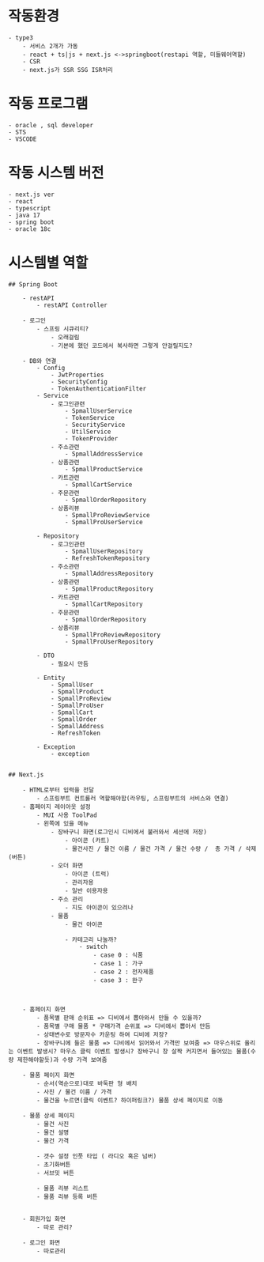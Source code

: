 # 작동환경
    - type3
        - 서비스 2개가 가동
        - react + ts|js + next.js <->springboot(restapi 역할, 미들웨어역할)
        - CSR
        - next.js가 SSR SSG ISR처리

# 작동 프로그램
    - oracle , sql developer
    - STS
    - VSCODE

# 작동 시스템 버전
    - next.js ver
    - react
    - typescript
    - java 17
    - spring boot
    - oracle 18c

# 시스템별 역할

    ## Spring Boot

        - restAPI
            - restAPI Controller

        - 로그인
            - 스프링 시큐리티?
                - 오래걸림
                - 기본에 했던 코드에서 복사하면 그렇게 안걸릴지도?

        - DB와 연결
            - Config
                - JwtProperties
                - SecurityConfig
                - TokenAuthenticationFilter
            - Service
                - 로그인관련                     
                    - SpmallUserService
                    - TokenService
                    - SecurityService
                    - UtilService
                    - TokenProvider
                - 주소관련
                    - SpmallAddressService
                - 상품관련 
                    - SpmallProductService
                - 카트관련 
                    - SpmallCartService
                - 주문관련 
                    - SpmallOrderRepository
                - 상품리뷰 
                    - SpmallProReviewService
                    - SpmallProUserService

            - Repository
                - 로그인관련 
                    - SpmallUserRepository
                    - RefreshTokenRepository
                - 주소관련
                    - SpmallAddressRepository
                - 상품관련 
                    - SpmallProductRepository
                - 카트관련 
                    - SpmallCartRepository
                - 주문관련 
                    - SpmallOrderRepository
                - 상품리뷰 
                    - SpmallProReviewRepository
                    - SpmallProUserRepository

            - DTO
                - 필요시 만듬

            - Entity
                - SpmallUser 
                - SpmallProduct
                - SpmallProReview
                - SpmallProUser
                - SpmallCart
                - SpmallOrder
                - SpmallAddress
                - RefreshToken
            
            - Exception
                - exception


    ## Next.js

        - HTML로부터 입력을 전달
            - 스프링부트 컨트롤러 역할해야함(라우팅, 스프링부트의 서비스와 연결)
        - 홈페이지 레이아웃 설정
            - MUI 사용 ToolPad
            - 왼쪽에 있을 메뉴
                - 장바구니 화면(로그인시 디비에서 불러와서 세션에 저장)
                    - 아이콘 (카트)
                    - 물건사진 / 물건 이름 / 물건 가격 / 물건 수량 /  총 가격 / 삭제(버튼)
                - 오더 화면
                    - 아이콘 (트럭)
                    - 관리자용
                    - 일반 이용자용
                - 주소 관리
                    - 지도 아이콘이 있으려나
                - 물품
                    - 물건 아이콘

                    - 카테고리 나눌까?
                        - switch 
                            - case 0 : 식품 
                            - case 1 : 가구
                            - case 2 : 전자제품
                            - case 3 : 완구
                    
                                            
                
        - 홈페이지 화면
            - 품목별 판매 순위표 => 디비에서 뽑아와서 만들 수 있을까?
            - 품목별 구매 물품 * 구매가격 순위표 => 디비에서 뽑아서 만듬
            - 상태변수로 방문자수 카운팅 하여 디비에 저장? 
            - 장바구니에 들은 물품 => 디비에서 읽어와서 가격만 보여줌 => 마우스위로 올리는 이벤트 발생시? 마우스 클릭 이벤트 발생시? 장바구니 창 살짝 커지면서 들어있는 물품(수량 제한해야할듯)과 수량 가격 보여줌

        - 물품 페이지 화면
            - 순서(역순으로)대로 바둑판 형 배치
            - 사진 / 물건 이름 / 가격
            - 물건을 누르면(클릭 이벤트? 하이퍼링크?) 물품 상세 페이지로 이동
        
        - 물품 상세 페이지
            - 물건 사진
            - 물건 설명
            - 물건 가격

            - 갯수 설정 인풋 타입 ( 라디오 혹은 넘버)
            - 초기화버튼
            - 서브밋 버튼

            - 물품 리뷰 리스트
            - 물품 리뷰 등록 버튼


        - 회원가입 화면 
            - 따로 관리?

        - 로그인 화면
            - 따로관리
        







